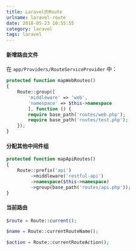 ```yaml
---
title: Laravel的Route
urlname: laravel-route
date: 2018-05-23 10:55:55
category: laravel
tags: laravel
---
```

#### 新增路由文件
在 `app/Providers/RouteServiceProvider` 中：
```php
protected function mapWebRoutes()
{
    Route::group([
        'middleware' => 'web', 
        'namespace' => $this->namespace
        ], function () {
        require base_path('routes/web.php');
        require base_path('routes/test.php');
    });
}
```
#### 分配其他中间件组
```php
protected function mapApiRoutes()
{
    Route::prefix('api')
         ->middleware('restful-api')
         ->namespace($this->namespace)
         ->group(base_path('routes/api.php'));
}
```
#### 当前路由
```php
$route = Route::current();

$name = Route::currentRouteName();

$action = Route::currentRouteAction();
```
